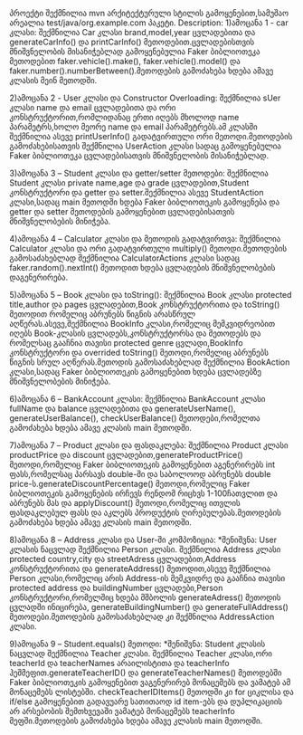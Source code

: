 
პროექტი შექმნილია mvn არქიტექტურული სტილის გამოყენებით,სამუშაო არეალია test/java/org.example.com პაკეტი.
Description:
1)ამოცანა 1 - car კლასი:
შექმნილია Car კლასი brand,model,year ცვლადებითა და  generateCarInfo() და printCarInfo() მეთოდებით.ცვლადებისთვის მნიშვნელობის მისანიჭებლად გამოყენებულია Faker ბიბლიოთეკა მეთოდებით faker.vehicle().make(),
faker.vehicle().model() და faker.number().numberBetween().მეთოდების გამოძახება ხდება ამავე კლასის მეინ მეთოდში.

2)ამოცანა 2 - User კლასი და Constructor Overloading:
შექმნილია sUer კლასი name და email ცვლადებითა და ორი კონსტრუქტორით,რომლიდანაც ერთი იღებს მხოლოდ name პარამეტრს,ხოლო მეორე name და email პარამეტრებს.ამ კლასში შექმნილია ასევე printUserInfo() გადატვირთული ორი მეთოდი.მეთოდების გამოძახებისათვის შექმნილია UserAction კლასი სადაც გამოყენებულია Faker ბიბლიოთეკა ცვლადებისათვის მნიშვნელობის მისანიჭებლად.

3)ამოცანა 3 – Student კლასი და getter/setter მეთოდები:
შექმნილია Student კლასი private name,age და grade ცვლადებით,Student კონსტრუქტორი და getter და setter.შექმნილია ასევე StudentAction კლასი,სადაც main მეთოდში ხდება Faker ბიბლიოთეკის გამოყენება და getter და setter მეთოდების გამოყენებით ცვლადებისათვის მნიშვნელობების მინიჭება.

4)ამოცანა 4 – Calculator კლასი და მეთოდის გადატვირთვა:
შექმნილია Calculator კლასი და ორი გადატვირთული multiply() მეთოდი.მეთოდების გამოსაძახებლად შექმნილია CalculatorActions კლასი სადაც faker.random().nextInt() მეთოდით ხდება ცვლადების მნიშვნელობების დაგენერირება.

5)ამოცანა 5 – Book კლასი და toString():
შექმნილია Book კლასი protected title,author და pages ცვლადებით,Book კონსტრუქტორითა და toString() მეთოდით რომელიც აბრუნებს წიგნის არასწრულ აღწერას.ასევე,შექმნილია BookInfo კლასი,რომელიც მემკვიდრეობით იღებს Book-კლასის ცვლადებს,კონსტრუქტორსა და მეთოდებს და რომელსაც გააჩნია თავისი protected genre ცვლადი,BookInfo კონსტრუქტორი და overrided toString() მეთოდი,რომელიც აბრუნებს წიგნის სრულ აღწერას.მეთოდის გამოსაძახებლად შექმნილია BookAction კლასი,სადაც Faker ბიბლიოთეკის გამოყენებით ხდება ცვლადებზე მნიშვნელობების მინიჭება.

6)ამოცანა 6 – BankAccount კლასი:
შექმნილია BankAccount კლასი fullName და balance ცვლადებითა და generateUserName(), generateUserBalance(), checkUserBalance() მეთოდები,რომელთა გამოძახება ხდება ამავე კლასის main მეთოდში.

7)ამოცანა 7 – Product კლასი და ფასდაკლება:
შექმნილია Product კლასი productPrice და discount ცვლადებით,generateProductPrice() მეთოდი,რომელიც Faker ბიბლიოთეკის გამოყენებით აგენერირებს int ფასს,რომელსაც პარსავს double-ში და საბოლოოდ აბრუნებს double price-ს.generateDiscountPercentage() მეთოდი,რომელიც Faker ბიბლიოთეკის გამოყენების ირჩევს რენდომ რიცხვს 1-100ჩათვლით და აბრუნებს მას და applyDiscount() მეთოდი,რომელიც ითვლის ფასდაკლებულ ფასს და აკლებს პროდუქტის ღირებულებას.მეთოდების გამოძახება ხდება ამავე კლასის main მეთოდში.

8)ამოცანა 8 – Address კლასი და User-ში კომპოზიცია:
*შენიშვნა: User კლასის ნაცვლად შექმნილია Person კლასი.
შექმნილია Address კლასი protected country,city და streetAdress ცვლადებით,Address კონსტრუქტორითა და generateAddress() მეთოდით,ასევე შექმნილია Person კლასი,რომელიც არის Address-ის მემკვიდრე და გააჩნია თავისი protected address და buildingNumber ცვლადები,Person კონსტრუქტორი,რომელშიც ხდება მშბოლის generateAdress() მეთოდის ცვლადში ინიცირება, generateBuildingNumber() და generateFullAddress() მეთოდები.მეთოდების გამოსაძახებლად კი შექმნილია AddressAction კლასი.

9)ამოცანა 9 – Student.equals() მეთოდი:
*შენიშვნა: Student კლასის ნაცვლად შექმნილია Teacher კლასი.
შექმნილია Teacher კლასი,ორი teacherId და teacherNames არაილისტითა და teacherInfo ჰეშმეფით.generateTeacherID() და generateTeacherNames() მეთოდებში Faker ბიბლიოთეკის გამოყენებით ვაგენერირებ მონაცემებს და ვამატებ ამ მონაცემებს ლისტებში.
checkTeacherIDItems() მეთოდში კი for ციკლისა და if/else გამოყენებით გადავუარე სათითაოდ id item-ებს და დუპლიკაციის არ არსებობის შემთხვევაში ვამატებ მონაცემებს teacherInfo მეფში.მეთოდების გამოძახება ხდება ამავე კლასის main მეთოდში.
